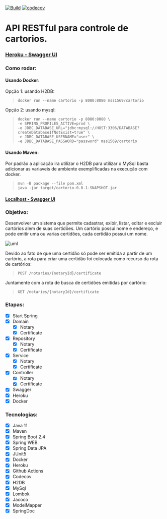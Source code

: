 [![Build](https://github.com/mss1569/cartorio/workflows/CI/badge.svg)](https://github.com/mss1569/cartorio/actions)
[![codecov](https://codecov.io/gh/mss1569/cartorio/branch/main/graph/badge.svg?token=DZpoBFf5VV)](https://codecov.io/gh/mss1569/cartorio)

# API RESTful para controle de cartorios.

### [Heroku - Swagger UI](https://mss1569-cartorio.herokuapp.com/swagger-ui.html)

### Como rodar:

#### Usando Docker:
Opção 1: usando H2DB:
>```docker run --name cartorio -p 8080:8080 mss1569/cartorio```

Opção 2: usando mysql:
>```
>docker run --name cartorio -p 8080:8080 \
>-e SPRING_PROFILES_ACTIVE=prod \
>-e JDBC_DATABASE_URL="jdbc:mysql://HOST:3306/DATABASE?createDatabaseIfNotExist=true" \
>-e JDBC_DATABASE_USERNAME="user" \
>-e JDBC_DATABASE_PASSWORD="password" mss1569/cartorio
>```

#### Usando Maven:
Por padrão a aplicação ira utilizar o H2DB para utilizar o MySql basta adicionar as variaveis de ambiente exemplificadas na execução com docker.
>```
>mvn -B package --file pom.xml
>java -jar target/cartorio-0.0.1-SNAPSHOT.jar
>```

#### [Localhost - Swagger UI](http://localhost:8080/swagger-ui.html)

### Objetivo:

Desenvolver um sistema que permite cadastrar, exibir, listar, editar e excluir cartórios alem de suas certidões. Um cartório possui nome e endereço,
e pode emitir uma ou varias certidões, cada certidão possui um nome.

![uml](https://user-images.githubusercontent.com/33636621/104828649-5ada1d00-584a-11eb-9e5c-08ce451ea332.png)

Devido ao fato de que uma certidão só pode ser emitida a partir de um cartório, a rota para criar uma certidão foi colocada como recurso da rota de cartórios:
>```POST /notaries/{notaryId}/certificate```

Juntamente com a rota de busca de certidões emitidas por cartório:
>```GET /notaries/{notaryId}/certificate```

### Etapas:

- [x] Start Spring
- [x] Domain
  - [x] Notary
  - [x] Certificate
- [x] Repository
  - [x] Notary
  - [x] Certificate
- [x] Service
  - [x] Notary
  - [x] Certificate
- [x] Controller
  - [x] Notary
  - [x] Certificate
- [x] Swagger
- [x] Heroku
- [x] Docker

### Tecnologias:

- [x] Java 11
- [x] Maven
- [x] Spring Boot 2.4
- [x] Spring WEB
- [x] Spring Data JPA
- [x] JUnit5
- [x] Docker
- [x] Heroku
- [x] Github Actions
- [x] Codecov
- [x] H2DB
- [x] MySql
- [x] Lombok
- [x] Jacoco
- [x] ModelMapper
- [x] SpringDoc
